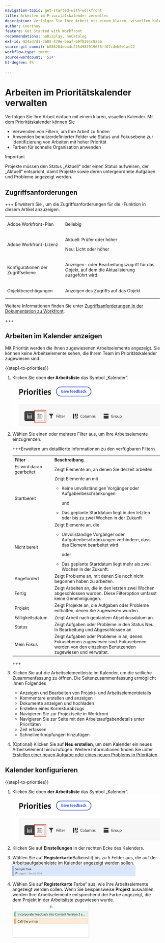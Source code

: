 ```yaml
---
navigation-topic: get-started-with-workfront
title: Arbeiten im Prioritätskalender verwalten
description: Verfolgen Sie Ihre Arbeit mit einem klaren, visuellen Kalender.
author: Courtney
feature: Get Started with Workfront
recommendations: noDisplay, noCatalog
exl-id: d24ad7d1-3a88-479e-beaf-69f8264c9a6b
source-git-commit: b886284eb44c2154987019655ff07cdeb0e1ae22
workflow-type: tm+mt
source-wordcount: '524'
ht-degree: 4%

---
```


# Arbeiten im Prioritätskalender verwalten

Verfolgen Sie Ihre Arbeit einfach mit einem klaren, visuellen Kalender. Mit dem Prioritätskalender können Sie

* Verwenden von Filtern, um Ihre Arbeit zu finden
* Anwenden benutzerdefinierter Felder wie Status und Fokusebene zur Identifizierung von Arbeiten mit hoher Priorität
* Farben für schnelle Organisation anwenden

>[!IMPORTANT]
>
>Projekte müssen den Status „Aktuell“ oder einen Status aufweisen, der „Aktuell“ entspricht, damit Projekte sowie deren untergeordnete Aufgaben und Probleme angezeigt werden.


## Zugriffsanforderungen

+++ Erweitern Sie , um die Zugriffsanforderungen für die -Funktion in diesem Artikel anzuzeigen.

<table style="table-layout:auto"> 
 <col> 
 </col> 
 <col> 
 </col> 
 <tbody> 
  <tr> 
   <td role="rowheader">Adobe Workfront-Plan</td> 
   <td> <p>Beliebig</p> </td> 
  </tr> 
  <tr> 
   <td role="rowheader">Adobe Workfront-Lizenz</td> 
   <td> 
   <p>Aktuell: Prüfer oder höher</p>
   <p>Neu: Licht oder höher</p> 
   </td> 
  </tr> 
  <tr> 
   <td role="rowheader">Konfigurationen der Zugriffsebene</td> 
   <td> <p>Anzeigen- oder Bearbeitungszugriff für das Objekt, auf dem die Aktualisierung ausgeführt wird</p></td> 
  </tr> 
  <tr> 
   <td role="rowheader">Objektberechtigungen</td> 
   <td> <p>Anzeigen des Zugriffs auf das Objekt</p></td> 
  </tr> 
 </tbody> 
</table>

Weitere Informationen finden Sie unter [Zugriffsanforderungen in der Dokumentation zu Workfront](/help/quicksilver/administration-and-setup/add-users/access-levels-and-object-permissions/access-level-requirements-in-documentation.md).

+++

## Arbeiten im Kalender anzeigen

Mit Priorität werden die Ihnen zugewiesenen Arbeitselemente angezeigt. Sie können keine Arbeitselemente sehen, die Ihrem Team im Prioritätskalender zugewiesen sind.

{{step1-to-priorities}}

1. Klicken Sie oben **der Arbeitsliste** das Symbol „Kalender“.
   ![Kalendersymbol](assets/calendar-tab.png)
1. Wählen Sie einen oder mehrere Filter aus, um Ihre Arbeitselemente einzugrenzen.

   +++Erweitern um detaillierte Informationen zu den verfügbaren Filtern
   <table>
    <tbody>
    <tr>
    <th>Filter</th>
    <th>Beschreibung</th>
    </tr>
        <tr>
        <td>Es wird daran gearbeitet</td>
        <td>Zeigt Elemente an, an denen Sie derzeit arbeiten.</td>
        </tr>
        <tr>
        <td>Startbereit</td>
        <td>Zeigt Elemente an mit 
        <ul>
        <li>Keine unvollständigen Vorgänger oder Aufgabenbeschränkungen</li>
        <p>und</p>
        <li>Das geplante Startdatum liegt in den letzten oder bis zu zwei Wochen in der Zukunft</li>
        </ul>
        </td>
        </tr>
        <tr>
        <td>Nicht bereit</td>
        <td>Zeigt Elemente an, die
        <ul>
        <li>Unvollständige Vorgänger oder Aufgabenbeschränkungen verhindern, dass das Element bearbeitet wird</li>
        <p>oder</p>
        <li>Das geplante Startdatum liegt mehr als zwei Wochen in der Zukunft.</li>
        </ul>
        </td>
        </tr>
        <tr>
        <td>Angefordert</td>
        <td>Zeigt Probleme an, mit denen Sie noch nicht begonnen haben zu arbeiten.</td>
        </tr>
        <td>Fertig</td>
        <td>Zeigt Arbeiten an, die in den letzten zwei Wochen abgeschlossen wurden. Diese Filteroption umfasst keine Genehmigungen.</td>
        </tr>
        <tr>
        <td>Projekt</td>
        <td>Zeigt Projekte an, die Aufgaben oder Probleme enthalten, denen Sie zugewiesen wurden.</td>
        </tr>
        <tr>
        <td>Fälligkeitsdatum</td>
        <td>Zeigt Arbeit nach geplantem Abschlussdatum an.</td>
        </tr>
        <tr>
        <td>Status</td>
        <td>Zeigt Aufgaben oder Probleme in den Status Neu, In Bearbeitung und Abgeschlossen an.</td>
        </tr>
        <tr>
        <td>Mein Fokus</td>
        <td>Zeigt Aufgaben oder Probleme in an, denen Fokusebenen zugewiesen sind. Fokusebenen werden von den einzelnen Benutzenden zugewiesen und verwaltet.</td>
        </tr>
    </tbody>
    </table>

   +++

1. Klicken Sie auf die Arbeitselementleiste im Kalender, um die seitliche Zusammenfassung zu öffnen. Die Seitenzusammenfassung ermöglicht Ihnen Folgendes

   * Anzeigen und Bearbeiten von Projekt- und Arbeitselementdetails
   * Kommentare erstellen und anzeigen
   * Dokumente anzeigen und hochladen
   * Erstellen eines Korrekturabzugs
   * Navigieren Sie zur Projektseite in Workfront
   * Navigieren Sie zur Seite mit den Arbeitsaufgabendetails unter Prioritäten
   * Zeit erfassen
   * Schnellverknüpfungen hinzufügen

1. (Optional) Klicken Sie auf **Neu erstellen**, um dem Kalender ein neues Arbeitselement hinzuzufügen. Weitere Informationen finden Sie unter [Erstellen einer neuen Aufgabe oder eines neuen Problems in Prioritäten](/help/quicksilver/workfront-basics/priorities/create-task-issue-priorities.md).

## Kalender konfigurieren

{{step1-to-priorities}}

1. Klicken Sie oben **der Arbeitsliste** das Symbol „Kalender“.
   ![Kalendersymbol](assets/calendar-tab.png)
1. Klicken Sie auf **Einstellungen** in der rechten Ecke des Kalenders.

1. Wählen Sie auf **Registerkarte**&#x200B;Balkenstil) bis zu 5 Felder aus, die auf der Arbeitsaufgabenleiste im Kalender angezeigt werden sollen.
   ![Musterleiste](assets/sample-task-for-field-config.png)

1. Wählen Sie auf **Registerkarte** Farbe“ aus, wie Ihre Arbeitselemente angezeigt werden sollen. Wenn Sie beispielsweise **Projekt** auswählen, werden Ihre Arbeitselemente entsprechend der Farbe angezeigt, die dem Projekt in der Arbeitsliste zugewiesen wurde.
   ![Beispielfarbprojekt](assets/sample-calendar-projects.png)
